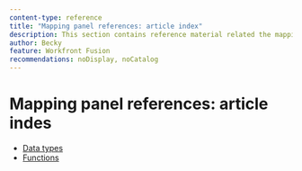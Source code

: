 ```yaml
---
content-type: reference
title: "Mapping panel references: article index"
description: This section contains reference material related the mapping panel in Adobe Workfront Fusion.
author: Becky
feature: Workfront Fusion
recommendations: noDisplay, noCatalog
--- 
```

# Mapping panel references: article indes

* [Data types](/help/workfront-fusion/references/mapping-panel/data-types/data-types-toc.md)
* [Functions](/help/workfront-fusion/references/mapping-panel/functions/functions-toc.md)